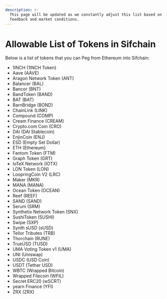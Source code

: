 ```yaml
---
description: >-
  This page will be updated as we constantly adjust this list based on user
  feedback and market conditions.
---
```


# Allowable List of Tokens in Sifchain

Below is a list of tokens that you can Peg from Ethereum into Sifchain:

* 1INCH \(1INCH Token\) 
* Aave \(AAVE\) 
* Aragon Network Token \(ANT\) 
* Balancer \(BAL\) 
* Bancor \(BNT\) 
* BandToken \(BAND\) 
* BAT \(BAT\) 
* BarnBridge \(BOND\) 
* ChainLink \(LINK\)
* Compound \(COMP\) 
* Cream Finance \(CREAM\) 
* Crypto.com Coin \(CRO\) 
* DAI \(DAI Stablecoin\) 
* EnjinCoin \(ENJ\) 
* ESD \(Empty Set Dollar\) 
* ETH \(Ethereum\) 
* Fantom Token \(FTM\) 
* Graph Token \(GRT\) 
* IoTeX Network \(IOTX\) 
* LON Token \(LON\) 
* LoopringCoin V2 \(LRC\) 
* Maker \(MKR\)
* MANA \(MANA\) 
* Ocean Token \(OCEAN\) 
* Reef \(REEF\) 
* SAND \(SAND\) 
* Serum \(SRM\) 
* Synthetix Network Token \(SNX\)
* SushiToken \(SUSHI\) 
* Swipe \(SXP\) 
* Synth sUSD \(sUSD\) 
* Tellor Tributes \(TRB\) 
* Thorchain \(RUNE\) 
* TrueUSD \(TUSD\) 
* UMA Voting Token v1 \(UMA\) 
* UNI \(Uniswap\) 
* USDC \(USD Coin\) 
* USDT \(Tether USD\) 
* WBTC \(Wrapped Bitcoin\) 
* Wrapped Filecoin \(WFIL\) 
* Secret ERC20 \(wSCRT\) 
* yearn Finance \(YFI\) 
* ZRX \(ZRX\)

